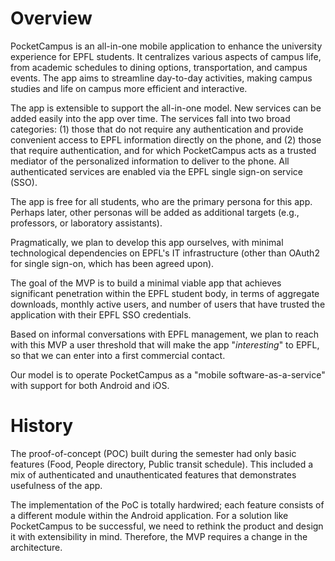 # Overview

PocketCampus is an all-in-one mobile application to enhance the university experience for EPFL students. It centralizes various aspects of campus life, from academic schedules to dining options, transportation, and campus events. The app aims to streamline day-to-day activities, making campus studies and life on campus more efficient and interactive.

The app is extensible to support the all-in-one model. New services can be added easily into the app over time. The services fall into two broad categories: (1) those that do not require any authentication and provide convenient access to EPFL information directly on the phone, and (2) those that require authentication, and for which PocketCampus acts as a trusted mediator of the personalized information to deliver to the phone. All authenticated services are enabled via the EPFL single sign-on service (SSO).

The app is free for all students, who are the primary persona for this app. Perhaps later, other personas will be added as additional targets (e.g., professors, or laboratory assistants).

Pragmatically, we plan to develop this app ourselves, with minimal technological dependencies on EPFL's IT infrastructure (other than OAuth2 for single sign-on, which has been agreed upon).

The goal of the MVP is to build a minimal viable app that achieves significant penetration within the EPFL student body, in terms of aggregate downloads, monthly active users, and number of users that have trusted the application with their EPFL SSO credentials.

Based on informal conversations with EPFL management, we plan to reach with this MVP a user threshold that will make the app "_interesting_" to EPFL, so that we can enter into a first commercial contact.

Our model is to operate PocketCampus as a "mobile software-as-a-service" with support for both Android and iOS.

# History

The proof-of-concept (POC) built during the semester had only basic features (Food, People directory, Public transit schedule). This included a mix of authenticated and unauthenticated features that demonstrates usefulness of the app.

The implementation of the PoC is totally hardwired; each feature consists of a different module within the Android application. For a solution like PocketCampus to be successful, we need to rethink the product and design it with extensibility in mind. Therefore, the MVP requires a change in the architecture.